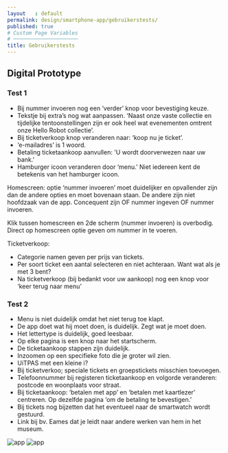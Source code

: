 ```yaml
---
layout   : default
permalink: design/smartphone-app/gebruikerstests/
published: true
# Custom Page Variables
# ─────────────────────
title: Gebruikerstests
---
```


Digital Prototype
-----------------
### Test 1

 - Bij nummer invoeren nog een ‘verder’ knop voor bevestiging keuze. 
 - Tekstje bij extra’s nog wat aanpassen. ‘Naast onze vaste collectie en tijdelijke tentoonstellingen zijn er ook heel wat evenementen       omtrent onze Hello Robot collectie’.
 - Bij ticketverkoop knop veranderen naar: ‘koop nu je ticket’.
 - ‘e-mailadres’ is 1 woord.
 - Betaling ticketaankoop aanvullen: 'U wordt doorverwezen naar uw bank.'
 - Hamburger icoon veranderen door ‘menu.' Niet iedereen kent de betekenis van het hamburger icoon.

Homescreen: optie ‘nummer invoeren’ moet duidelijker en opvallender zijn dan de andere opties en moet bovenaan staan. De andere zijn niet hoofdzaak van de app. Concequent zijn OF nummer ingeven OF nummer invoeren.

Klik tussen homescreen en 2de scherm (nummer invoeren) is overbodig. Direct op  homescreen optie geven om nummer in te voeren.

Ticketverkoop: 
 - Categorie namen geven per prijs van tickets.
 - Per soort ticket een aantal selecteren en niet achteraan. Want wat als je met 3 bent?
 - Na ticketverkoop (bij bedankt voor uw aankoop) nog een knop voor ‘keer terug naar menu’

### Test 2

 - Menu is niet duidelijk omdat het niet terug toe klapt. 
 - De app doet wat hij moet doen, is duidelijk. Zegt wat je moet doen.
 - Het lettertype is duidelijk, goed leesbaar.
 - Op elke pagina is een knop naar het startscherm.
 - De ticketaankoop stappen zijn duidelijk. 
 - Inzoomen op een specifieke foto die je groter wil zien.
 - UiTPAS met een kleine i?
 - Bij ticketverkoo; speciale tickets en groepstickets misschien toevoegen.
 - Telefoonnummer bij registeren ticketaankoop en volgorde veranderen: postcode en woonplaats voor straat. 
 - Bij ticketaankoop: ‘betalen met app’ en ‘betalen met kaartlezer’ centreren. Op dezelfde pagina ‘om de betaling te bevestigen.’
 - Bij tickets nog bijzetten dat het eventueel naar de smartwatch wordt gestuurd. 
 - Link bij bv. Eames dat je leidt naar andere werken van hem in het museum. 



 <img src="../../../images/gebruikerstest_app.jpg" alt="app" class="image_gebruikerstest">
 <img src="../../../images/gebruikerstest_app_2.jpg" alt="app" class="image_gebruikerstest">